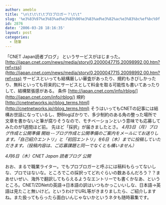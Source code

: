 ```yaml
---
author: ameblo
title: "\n\t\t\t\tプロブロガー？\t\t"
slug: '%e3%83%97%e3%83%ad%e3%83%96%e3%83%ad%e3%82%ac%e3%83%bc%ef%bc%9f'
id: 2876
date: '2006-03-28 18:16:35'
layout: post
categories:
  - 随筆
---
```


「CNET Japan読者ブログ」 というサービスがはじまった。 [http://japan.cnet.com/news/media/story/0,2000047715,20098992,00.htm?ref=rss](http://japan.cnet.com/news/media/story/0,2000047715,20098992,00.htm?ref=rss) サービスといっても結構厳しい審査があったり、規約もきびしかったり、無料といっても将来的にサービスとして料金を取る可能性も書いてあったりして、結構緊張感がある。 条件 [http://japan.cnet.com/info/rblog/](http://japan.cnet.com/info/rblog/) 規約 [http://cnetnetworks.jp/rblog_terms.html](http://cnetnetworks.jp/rblog_terms.html) そうはいってもCNETの記事には結構お世話になっているし、野Blogばかりで、多少制約のある角の整った場所で文章を書かないと筆が腐りそうなので、モチベーションという意味でも応募してみたのが1週間ほど前。 先ほど「採択」が届きましたとさ。 _4月3日（月）ブログ作成と公開準備 開始 --ブログ作成と公開準備のご案内をメールにてお送りします。「自己紹介エントリ」と「初回エントリ」を6日（木）までに投稿していただきます。（投稿内容は、ご応募課題と同一でなくとも構いません）_

_4月6日（木）CNET Japan 読者ブログ 公開_

おお、まるで職業ライター。でもプロブロガーと呼ぶには稿料もらってないしな、プロではないな。ところでこの採択ってどれぐらいの数あるんだろう？？まあせいぜい、海外で翻訳してもらえるようなエントリーでも書くかなあ、というところ。CNET/ZDNetの英語→日本語の訳はいつもかっこいいしな、日本語→英語は見たこと無いけど。というわけでURL等がきまりましたら、ご紹介しますね。また扱ってもらったら面白いんじゃないかというネタも随時募集です。